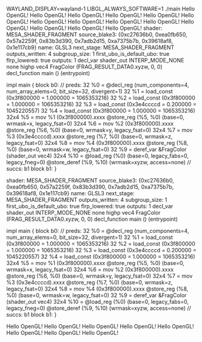 WAYLAND_DISPLAY=wayland-1 LIBGL_ALWAYS_SOFTWARE=1 ./main
Hello OpenGL!
Hello OpenGL!
Hello OpenGL!
Hello OpenGL!
Hello OpenGL!
Hello OpenGL!
Hello OpenGL!
Hello OpenGL!
Hello OpenGL!
Hello OpenGL!
Hello OpenGL!
Hello OpenGL!
Hello OpenGL!
Hello OpenGL!
shader: MESA_SHADER_FRAGMENT
source_blake3: {0xc27636b0, 0xea0fb650, 0x57a2259f, 0x83b3d390, 0x7adb2d15, 0xa7375b7b, 0x39618af8, 0x1e117cb9}
name: GLSL3
next_stage: MESA_SHADER_FRAGMENT
outputs_written: 4
subgroup_size: 1
first_ubo_is_default_ubo: true
flrp_lowered: true
outputs: 1
decl_var shader_out INTERP_MODE_NONE none highp vec4 FragColor (FRAG_RESULT_DATA0.xyzw, 0, 0)
decl_function main () (entrypoint)

impl main {
    block b0:   // preds:
    32     %0 = @decl_reg (num_components=4, num_array_elems=0, bit_size=32, divergent=1)
    32     %1 = load_const (0x3f800000 = 1.000000 = 1065353216)
    32     %2 = load_const (0x3f800000 = 1.000000 = 1065353216)
    32     %3 = load_const (0x3e4ccccd = 0.200000 = 1045220557)
    32     %4 = load_const (0x3f800000 = 1.000000 = 1065353216)
    32x4   %5 = mov %1 (0x3f800000).xxxx
                @store_reg (%5, %0) (base=0, wrmask=x, legacy_fsat=0)
    32x4   %6 = mov %2 (0x3f800000).xxxx
                @store_reg (%6, %0) (base=0, wrmask=y, legacy_fsat=0)
    32x4   %7 = mov %3 (0x3e4ccccd).xxxx
                @store_reg (%7, %0) (base=0, wrmask=z, legacy_fsat=0)
    32x4   %8 = mov %4 (0x3f800000).xxxx
                @store_reg (%8, %0) (base=0, wrmask=w, legacy_fsat=0)
    32     %9 = deref_var &FragColor (shader_out vec4)
    32x4  %10 = @load_reg (%0) (base=0, legacy_fabs=0, legacy_fneg=0)
                @store_deref (%9, %10) (wrmask=xyzw, access=none)
                // succs: b1
    block b1:
}

shader: MESA_SHADER_FRAGMENT
source_blake3: {0xc27636b0, 0xea0fb650, 0x57a2259f, 0x83b3d390, 0x7adb2d15, 0xa7375b7b, 0x39618af8, 0x1e117cb9}
name: GLSL3
next_stage: MESA_SHADER_FRAGMENT
outputs_written: 4
subgroup_size: 1
first_ubo_is_default_ubo: true
flrp_lowered: true
outputs: 1
decl_var shader_out INTERP_MODE_NONE none highp vec4 FragColor (FRAG_RESULT_DATA0.xyzw, 0, 0)
decl_function main () (entrypoint)

impl main {
    block b0:   // preds:
    32     %0 = @decl_reg (num_components=4, num_array_elems=0, bit_size=32, divergent=1)
    32     %1 = load_const (0x3f800000 = 1.000000 = 1065353216)
    32     %2 = load_const (0x3f800000 = 1.000000 = 1065353216)
    32     %3 = load_const (0x3e4ccccd = 0.200000 = 1045220557)
    32     %4 = load_const (0x3f800000 = 1.000000 = 1065353216)
    32x4   %5 = mov %1 (0x3f800000).xxxx
                @store_reg (%5, %0) (base=0, wrmask=x, legacy_fsat=0)
    32x4   %6 = mov %2 (0x3f800000).xxxx
                @store_reg (%6, %0) (base=0, wrmask=y, legacy_fsat=0)
    32x4   %7 = mov %3 (0x3e4ccccd).xxxx
                @store_reg (%7, %0) (base=0, wrmask=z, legacy_fsat=0)
    32x4   %8 = mov %4 (0x3f800000).xxxx
                @store_reg (%8, %0) (base=0, wrmask=w, legacy_fsat=0)
    32     %9 = deref_var &FragColor (shader_out vec4)
    32x4  %10 = @load_reg (%0) (base=0, legacy_fabs=0, legacy_fneg=0)
                @store_deref (%9, %10) (wrmask=xyzw, access=none)
                // succs: b1
    block b1:
}

Hello OpenGL!
Hello OpenGL!
Hello OpenGL!
Hello OpenGL!
Hello OpenGL!
Hello OpenGL!
Hello OpenGL!
Hello OpenGL!
